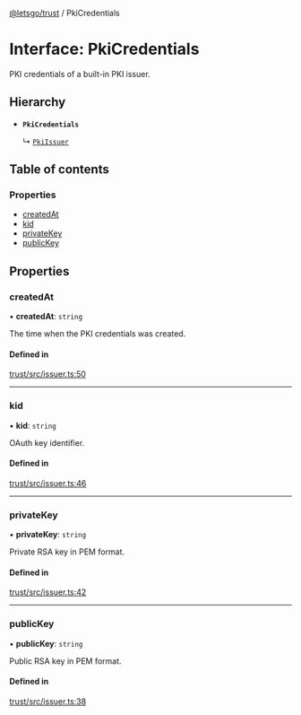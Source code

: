 [@letsgo/trust](../README.md) / PkiCredentials

# Interface: PkiCredentials

PKI credentials of a built-in PKI issuer.

## Hierarchy

- **`PkiCredentials`**

  ↳ [`PkiIssuer`](PkiIssuer.md)

## Table of contents

### Properties

- [createdAt](PkiCredentials.md#createdat)
- [kid](PkiCredentials.md#kid)
- [privateKey](PkiCredentials.md#privatekey)
- [publicKey](PkiCredentials.md#publickey)

## Properties

### createdAt

• **createdAt**: `string`

The time when the PKI credentials was created.

#### Defined in

[trust/src/issuer.ts:50](https://github.com/47chapters/letsgo/blob/06da252/packages/trust/src/issuer.ts#L50)

___

### kid

• **kid**: `string`

OAuth key identifier.

#### Defined in

[trust/src/issuer.ts:46](https://github.com/47chapters/letsgo/blob/06da252/packages/trust/src/issuer.ts#L46)

___

### privateKey

• **privateKey**: `string`

Private RSA key in PEM format.

#### Defined in

[trust/src/issuer.ts:42](https://github.com/47chapters/letsgo/blob/06da252/packages/trust/src/issuer.ts#L42)

___

### publicKey

• **publicKey**: `string`

Public RSA key in PEM format.

#### Defined in

[trust/src/issuer.ts:38](https://github.com/47chapters/letsgo/blob/06da252/packages/trust/src/issuer.ts#L38)
